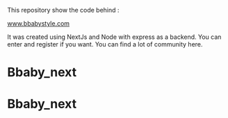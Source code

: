 This repository show the code behind : 

www.bbabystyle.com

It was created using NextJs and Node with express as a backend.
You can enter and register if you want.
You can find a lot of community here.

# Bbaby_next
# Bbaby_next

